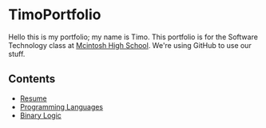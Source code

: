 # TimoPortfolio
Hello this is my portfolio; my name is Timo. This portfolio is for the Software Technology class at [Mcintosh High School](https://www.fcboe.org/mhs).
We're using GitHub to use our stuff.
## Contents
- [Resume](RESUME.md)
- [Programming Languages](PROGRAMMING-LANGUAGES.md)
- [Binary Logic](Binary-Logic.md)

